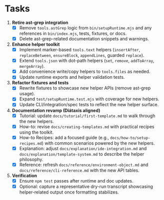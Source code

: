 # Tasks

1. **Retire ast-grep integration**
   - [x] Remove `tools.astGrep` logic from `bin/setupRuntime.mjs` and any references in `bin/index.mjs`, tests, fixtures, or docs.
   - [x] Delete ast-grep-related documentation snippets and warnings.

2. **Enhance helper toolkit**
   - [x] Implement marker-based `tools.text` helpers (`insertAfter`, `replaceBetween`, `ensureBlock`, `appendLines`, guarded `replace`).
   - [x] Extend `tools.json` with dot-path helpers (`set`, `remove`, `addToArray`, `mergeArray`).
   - [x] Add convenience write/copy helpers to `tools.files` as needed.
   - [x] Update runtime exports and helper validation tests.

3. **Refactor fixtures and tests**
   - [x] Rewrite fixtures to showcase new helper APIs (remove ast-grep usage).
   - [x] Expand `test/setupRuntime.test.mjs` with coverage for new helpers.
   - [x] Update CLI/integration/spec tests to reflect the new helper surface.

4. **Documentation revamp (Diátaxis aligned)**
   - [x] Tutorial: update `docs/tutorial/first-template.md` to walk through the new helpers.
   - [x] How-to: revise `docs/creating-templates.md` with practical recipes using the toolkit.
   - [x] How-to Recipes: add a focused guide (e.g., `docs/how-to/setup-recipes.md`) with common scenarios powered by the new helpers.
   - [x] Explanation: adjust `docs/explanation/ide-integration.md` and `docs/explanation/template-system.md` to describe the helper philosophy.
   - [x] Reference: refresh `docs/reference/environment-object.md` and `docs/reference/cli-reference.md` with the new API tables.

5. **Verification**
   - [x] Ensure `npm test` passes after runtime and doc updates.
   - [x] Optional: capture a representative dry-run transcript showcasing helper-related output once formatting stabilizes.
